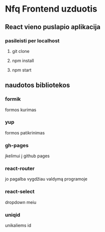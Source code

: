# Nfq Frontend uzduotis

## React vieno puslapio aplikacija



### pasileisti per localhost

1) git clone

2) npm install

3) npm start

## naudotos bibliotekos

### formik
formos kurimas
### yup
formos patikrinimas
### gh-pages
įkelimui į github pages
### react-router
jo pagalba vygdžiau valdymą programoje
### react-select
dropdown meiu
### uniqid
unikaliems id

